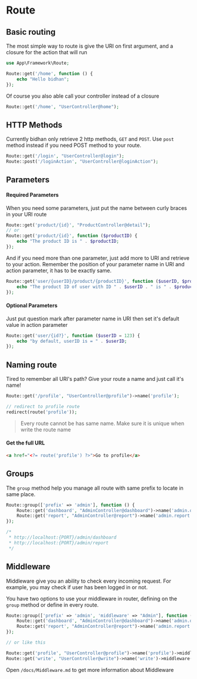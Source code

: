 # Route

## Basic routing

The most simple way to route is give the URI on first argument, and a closure for the action that will run

```php
use App\Framework\Route;

Route::get('/home', function () {
    echo "Hello bidhan";
});
```

Of course you also able call your controller instead of  a closure

```php
Route::get('/home', "UserController@home");
```

## HTTP Methods

Currently bidhan only retrieve 2 http methods, `GET` and `POST`. Use `post` method instead if you need POST method to your route.

```php
Route::get('/login', "UserController@login");
Route::post('/loginAction', "UserController@loginAction");
```

## Parameters

#### Required Parameters

When you need some parameters, just put the name between curly braces in your URI route

```php
Route::get('product/{id}', "ProductController@detail");
// or
Route::get('product/{id}', function ($productID) {
    echo "The product ID is " . $productID;
});
```

And if you need more than one parameter, just add more to URI and retrieve to your action. Remember the position of your parameter name in URI and action parameter, it has to be exactly same.

```php
Route::get('user/{userID}/product/{productID}', function ($userID, $productID) {
    echo "The product ID of user with ID " . $userID . " is " . $productID;
});
```

#### Optional Parameters

Just put question mark after parameter name in URI then set it's default value in action parameter

```php
Route::get('user/{id?}', function ($userID = 123) {
    echo "by default, userID is = " . $userID;
});
```

## Naming route

Tired to remember all URI's path? Give your route a name and just call it's name!

```php
Route::get('/profile', "UserController@profile")->name('profile');

// redirect to profile route
redirect(route('profile'));
```

> Every route cannot be has same name. Make sure it is unique when write the route name

#### Get the full URL

```html 
<a href="<?= route('profile') ?>">Go to profile</a>
```

## Groups

The `group` method help you manage all route with same prefix to locate in same place.

```php
Route::group(['prefix' => 'admin'], function () {
    Route::get('dashboard', "AdminController@dashboard")->name('admin.dashboard');
    Route::get('report', "AdminController@report")->name('admin.report');
});

/*
 * http://localhost:{PORT}/admin/dashboard
 * http://localhost:{PORT}/admin/report
 */
```

## Middleware

Middleware give you an ability to check every incoming request. For example, you may check if user has been logged in or not.

You have two options to use your middleware in router, defining on the `group` method or define in every route.

```php
Route::group(['prefix' => 'admin', 'middleware' => "Admin"], function () {
    Route::get('dashboard', "AdminController@dashboard")->name('admin.dashboard');
    Route::get('report', "AdminController@report")->name('admin.report');
});

// or like this

Route::get('profile', "UserController@profile")->name('profile')->middleware("Admin");
Route::get('write', "UserController@write")->name('write')->middleware("Admin");
```

Open `/docs/Middleware.md` to get more information about Middleware